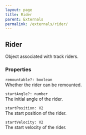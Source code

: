 ```yaml
---
layout: page
title: Rider
parent: Externals
permalink: /externals/rider/
---
```


## Rider

Object associated with track riders.

### Properties

`remountable?: boolean`\
Whether the rider can be remounted.

`startAngle?: number`\
The initial angle of the rider.

`startPosition: V2`\
The start position of the rider.

`startVelocity: V2`\
The start velocity of the rider.
